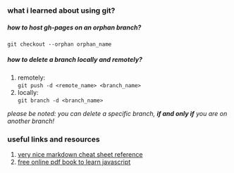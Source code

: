 ### what i learned about using git?

##### how to host gh-pages on an orphan branch? <br>
`git checkout --orphan orphan_name` <br>

##### how to delete a branch locally and remotely?
1. remotely: <br> `git push -d <remote_name> <branch_name>`
2. locally: <br> `git branch -d <branch_name>`

*please be noted: you can delete a specific branch, __if and only if__ you are on another branch!*  

### useful links and resources

1. [very nice markdown cheat sheet reference](https://github.com/adam-p/markdown-here/wiki/Markdown-Cheatsheet)
2. [free online pdf book to learn javascript](https://eloquentjavascript.net/Eloquent_JavaScript.pdf)